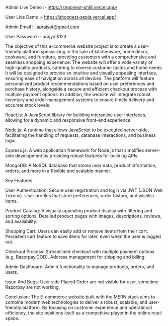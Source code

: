 Admin Live Demo :- https://shopnest-phl8.vercel.app/

User Live Demo :- https://shopnest-sepia.vercel.app/

Admin Email :- aprajyot@gmail.com

User Password :- prajyotk123


 
The objective of this e-commerce website project is to create a user-friendly platform specializing in the sale of kitchenware, 
home decor, cookware, and furniture, providing customers with a comprehensive and seamless shopping experience. 
The website will offer a wide variety of high-quality products, catering to diverse customer tastes and home needs. 
It will be designed to provide an intuitive and visually appealing interface, ensuring ease of navigation across all devices. 
The platform will feature personalized product recommendations based on user preferences and purchase history, alongside a secure and efficient checkout process with multiple payment options. 
In addition, the website will integrate robust inventory and order management systems to ensure timely delivery and accurate stock levels.

React.js: A JavaScript library for building interactive user interfaces, allowing for a dynamic and responsive front-end experience.

Node.js: A runtime that allows JavaScript to be executed server-side, facilitating the handling of requests, database interactions, and business logic.

Express.js: A web application framework for Node.js that simplifies server-side development by providing robust features for building APIs.

MongoDB: A NoSQL database that stores user data, product information, orders, and more in a flexible and scalable manner.

Key Features:

User Authentication: Secure user registration and login via JWT (JSON Web Tokens). User profiles that store preferences, order history, and wishlist items.

Product Catalog: A visually appealing product display with filtering and sorting options. Detailed product pages with images, descriptions, reviews, and availability.

Shopping Cart: Users can easily add or remove items from their cart. Persistent cart feature to save items for later, even when the user is logged out.

Checkout Process: Streamlined checkout with multiple payment options (e.g. Razorpay,COD). Address management for shipping and billing.

Admin Dashboard: Admin functionality to manage products, orders, and users.

Issue And Bugs: User side Placed Order are not visible for user. sometime Razorpay are not working.

Conclusion: The E-commerce website built with the MERN stack aims to combine modern web technologies to deliver a robust, scalable, and user-friendly platform. By focusing on customer experience and operational efficiency, the site positions itself as a competitive player in the online retail space.
